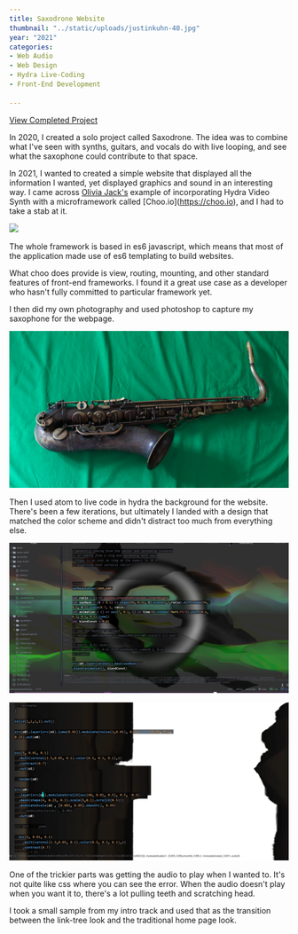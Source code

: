 ```yaml
---
title: Saxodrone Website
thumbnail: "../static/uploads/justinkuhn-40.jpg"
year: "2021"
categories:
- Web Audio
- Web Design
- Hydra Live-Coding
- Front-End Development

---
```

[View Completed Project](https://saxodr.one)

In 2020, I created a solo project called Saxodrone.  The idea was to combine what I've seen with synths, guitars, and vocals do with live looping, and see what the saxophone could contribute to that space.

In 2021, I wanted to created a simple website that displayed all the information I wanted, yet displayed graphics and sound in an interesting way.  I came across [Olivia Jack's](ojack.xyz "Olivia Jack") example of incorporating Hydra Video Synth with a microframework called \[Choo.io\](https://choo.io), and I had to take a stab at it.

![](/uploads/choo.png)

The whole framework is based in es6 javascript, which means that most of the application made use of es6 templating to build websites.

What choo does provide is view, routing, mounting, and other standard features of front-end frameworks.  I found it a great use case as a developer who hasn't fully committed to particular framework yet.

I then did my own photography and used photoshop to capture my saxophone for the webpage.

![](/opt/build/repo/static/uploads/dsc00102.JPG)

Then I used atom to live code in hydra the background for the website.  There's been a few iterations, but ultimately I landed with a design that matched the color scheme and didn't distract too much from everything else.

![](/./2021-10-24-17-48-41.png)

![](/./2021-10-24-17-51-24.png)

One of the trickier parts was getting the audio to play when I wanted to.  It's not quite like css where you can see the error. When the audio doesn't play when you want it to, there's a lot pulling teeth and scratching head.

I took a small sample from my intro track and used that as the transition between the link-tree look and the traditional home page look.